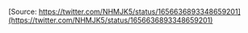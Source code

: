 [Source: https://twitter.com/NHMJK5/status/1656636893348659201](https://twitter.com/NHMJK5/status/1656636893348659201)